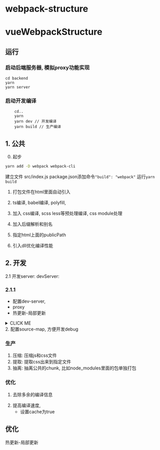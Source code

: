 # webpack-structure

# vueWebpackStructure

## 运行

### 启动后端服务器, 模拟proxy功能实现

```
cd backend
yarn
yarn server
```

### 启动开发编译

```
    cd..
    yarn
    yarn dev // 开发编译
    yarn build // 生产编译
```

## 1. 公共
0. 起步
``` bash
yarn add -D webpack webpack-cli
```
建立文件 src/index.js
package.json添加命令`"build": "webpack"`
运行`yarn build`
1. 打包文件在html里面自动引入


2. ts编译, babel编译, polyfill, 
3. 加入 css编译, scss less等预处理编译, css module处理
4. 加入后缀解析和别名
5. 指定html上面的publicPath
6. 引入dll优化编译性能

## 2. 开发

2.1 开发server: devServer: 

### 2.1.1

- 配置dev-server,
- proxy
- 热更新-局部更新
<details>
<summary>CLICK ME</summary>
<p>

[webpack官方文档 Hot Module Replacement](https://webpack.js.org/guides/hot-module-replacement/)
搭配
[react-hot-loader](https://github.com/gaearon/react-hot-loader)

```javascript
// build/webpack.config.dev.js
devServer: {
    // ...
    hot: true
}
```

```javascript
// 入口文件index.tsx
import {
    hot
} from 'react-hot-loader/root';
import * as React from 'react'
import * as ReactDOM from 'react-dom'
// ...

const HotApp = hot(App)
ReactDOM.render( <
    HotApp / > ,
    document.getElementById('root')
)
```

  </p>
</details>
2. 配置source-map, 方便开发debug

### 生产

1. 压缩: 压缩js和css文件
2. 提取: 提取css出来到指定文件
3. 抽离: 抽离公共的chunk, 比如node_modules里面的包单独打包

### 优化

1. 去除多余的编译信息
<!-- 2. 分离开发和生产的配置文件 -->
2. 提高编译速度, 
    - 设置cache为true

## 优化

热更新-局部更新

